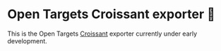 # Open Targets Croissant exporter 🥐

This is the Open Targets [Croissant](https://docs.mlcommons.org/croissant/docs/croissant-spec.html) exporter currently under early development.